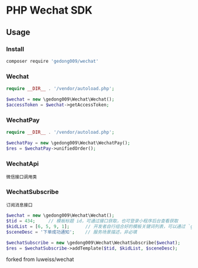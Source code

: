# PHP Wechat SDK

## Usage

### Install

```bash
composer require 'gedong009/wechat'
```

### Wechat

```php
require __DIR__ . '/vendor/autoload.php';

$wechat = new \gedong009\Wechat\Wechat();
$accessToken = $wechat->getAccessToken;
```

### WechatPay

```php
require __DIR__ . '/vendor/autoload.php';

$wechatPay = new \gedong009\Wechat\WechatPay();
$res = $wechatPay->unifiedOrder();
```

### WechatApi
```微信接口调用类```

### WechatSubscribe
```订阅消息接口```
```php
$wechat = new \gedong009\Wechat\Wechat();
$tid = 434;     // 模板标题 id，可通过接口获取，也可登录小程序后台查看获取
$kidList = [6, 5, 9, 1];      // 开发者自行组合好的模板关键词列表，可以通过 `getTemplateKeywords` 方法获取
$sceneDesc = '下单成功通知';    // 服务场景描述，非必填

$wechatSubscribe = new \gedong009\Wechat\WechatSubscribe($wechat);
$res = $wechatSubscribe->addTemplate($tid, $kidList, $sceneDesc);
```
forked from luweiss/wechat
